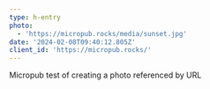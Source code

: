 ```yaml
---
type: h-entry
photo:
  - 'https://micropub.rocks/media/sunset.jpg'
date: '2024-02-08T09:40:12.805Z'
client_id: 'https://micropub.rocks/'
---
```

Micropub test of creating a photo referenced by URL
